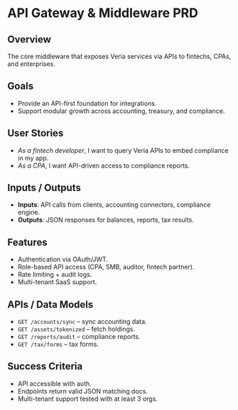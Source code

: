 # API Gateway & Middleware PRD

## Overview
The core middleware that exposes Veria services via APIs to fintechs, CPAs, and enterprises.

## Goals
- Provide an API-first foundation for integrations.  
- Support modular growth across accounting, treasury, and compliance.  

## User Stories
- *As a fintech developer*, I want to query Veria APIs to embed compliance in my app.  
- *As a CPA*, I want API-driven access to compliance reports.  

## Inputs / Outputs
- **Inputs**: API calls from clients, accounting connectors, compliance engine.  
- **Outputs**: JSON responses for balances, reports, tax results.  

## Features
- Authentication via OAuth/JWT.  
- Role-based API access (CPA, SMB, auditor, fintech partner).  
- Rate limiting + audit logs.  
- Multi-tenant SaaS support.  

## APIs / Data Models
- `GET /accounts/sync` – sync accounting data.  
- `GET /assets/tokenized` – fetch holdings.  
- `GET /reports/audit` – compliance reports.  
- `GET /tax/forms` – tax forms.  

## Success Criteria
- API accessible with auth.  
- Endpoints return valid JSON matching docs.  
- Multi-tenant support tested with at least 3 orgs.  
